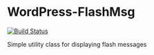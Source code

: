 # WordPress-FlashMsg 

[![Build Status](https://travis-ci.org/Lewiscowles1986/WordPress-FlashMsg.svg)](https://travis-ci.org/Lewiscowles1986/WordPress-FlashMsg)

Simple utility class for displaying flash messages
